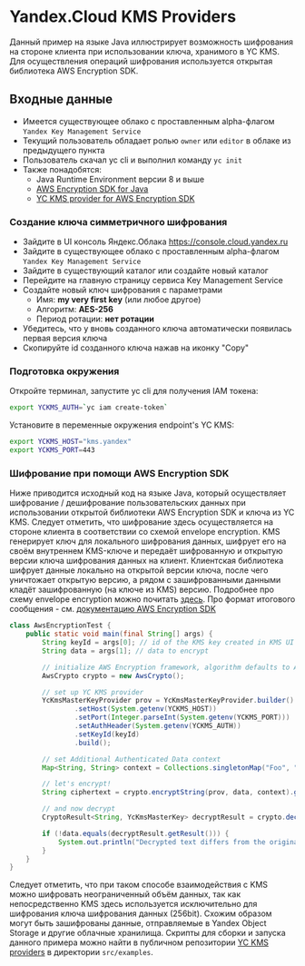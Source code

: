 # Yandex.Cloud KMS Providers
Данный пример на языке Java иллюстрирует возможность шифрования на стороне клиента при использовании ключа, хранимого в
YC KMS. Для осуществления операций шифрования используется открытая библиотека AWS Encryption SDK.  


## Входные данные
* Имеется существующее облако с проставленным alpha-флагом `Yandex Key Management Service`
* Текущий пользователь обладает ролью `owner` или `editor` в облаке из предыдущего пункта
* Пользователь скачал yc cli и выполнил команду `yc init`
* Также понадобятся:
  * Java Runtime Environment версии 8 и выше
  * [AWS Encryption SDK for Java](https://docs.aws.amazon.com/encryption-sdk/latest/developer-guide/java.html)
  * [YC KMS provider for AWS Encryption SDK](https://github.com/ayza11/yc-kms-providers)  

### Создание ключа симметричного шифрования
* Зайдите в UI консоль Яндекс.Облака https://console.cloud.yandex.ru
* Зайдите в существующее облако с проставленным alpha-флагом `Yandex Key Management Service`
* Зайдите в существующий каталог или создайте новый каталог
* Перейдите на главную страницу сервиса Key Management Service
* Создайте новый ключ шифрования с параметрами
  * Имя: **my very first key** (или любое другое)
  * Алгоритм: **AES-256**
  * Период ротации: **нет ротации**
* Убедитесь, что у вновь созданного ключа автоматически появилась первая версия ключа
* Скопируйте id созданного ключа нажав на иконку "Copy"

### Подготовка окружения
Откройте терминал, запустите yc cli для получения IAM токена:
```bash
export YCKMS_AUTH=`yc iam create-token`
```
Установите в переменные окружения endpoint's YC KMS:
```bash
export YCKMS_HOST="kms.yandex"
export YCKMS_PORT=443
```

### Шифрование при помощи AWS Encryption SDK
Ниже приводится исходный код на языке Java, который осуществляет шифрование / дешифрование пользовательских данных при 
использовании открытой библиотеки AWS Encryption SDK и ключа из YC KMS. Следует отметить, что шифрование здесь осуществляется
на стороне клиента в соответствии со схемой envelope encryption. KMS генерирует ключ для локального шифрования данных, 
шифрует его на своём внутреннем KMS-ключе и передаёт шифрованную и открытую версии ключа шифрования данных на клиент. 
Клиентская библиотека шифрует 
данные локально на открытой версии ключа, после чего уничтожает открытую версию, а рядом с зашифрованными
данными кладёт зашифрованную (на ключе из KMS) версию. Подробнее про схему envelope encryption можно почитать 
[здесь](https://docs.aws.amazon.com/encryption-sdk/latest/developer-guide/how-it-works.html#envelope-encryption). 
Про формат итогового сообщения - см. [документацию AWS
Encryption SDK](https://docs.aws.amazon.com/encryption-sdk/latest/developer-guide/message-format.html)
```java
class AwsEncryptionTest {
    public static void main(final String[] args) {
        String keyId = args[0]; // id of the KMS key created in KMS UI
        String data = args[1]; // data to encrypt

        // initialize AWS Encryption framework, algorithm defaults to AES GCM 256bit
        AwsCrypto crypto = new AwsCrypto();

        // set up YC KMS provider
        YcKmsMasterKeyProvider prov = YcKmsMasterKeyProvider.builder()
                .setHost(System.getenv(YCKMS_HOST))
                .setPort(Integer.parseInt(System.getenv(YCKMS_PORT)))
                .setAuthHeader(System.getenv(YCKMS_AUTH))
                .setKeyId(keyId)
                .build();

        // set Additional Authenticated Data context
        Map<String, String> context = Collections.singletonMap("Foo", "Bar");

        // let's encrypt!
        String ciphertext = crypto.encryptString(prov, data, context).getResult();

        // and now decrypt
        CryptoResult<String, YcKmsMasterKey> decryptResult = crypto.decryptString(prov, ciphertext);

        if (!data.equals(decryptResult.getResult())) {
            System.out.println("Decrypted text differs from the original plaintext!!");
        }
    }
}
``` 
Следует отметить, что при таком способе взаимодействия с KMS можно шифровать неограниченный объём данных, так как
непосредственно KMS здесь используется исключительно для шифрования ключа шифрования данных (256bit). Схожим образом
могут быть зашифрованы данные, отправляемые в Yandex Object Storage и другие облачные хранилища.
Скрипты для сборки и запуска данного примера можно найти в публичном репозитории 
[YC KMS providers](https://github.com/ayza11/yc-kms-providers) в директории `src/examples`. 
